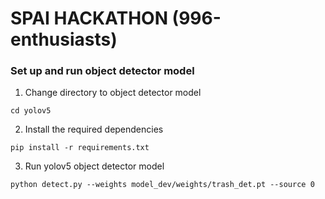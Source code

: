 # SPAI HACKATHON (996-enthusiasts)


### Set up and run object detector model

1. Change directory to object detector model

```
cd yolov5
```

2. Install the required dependencies

```
pip install -r requirements.txt
```

3. Run yolov5 object detector model

```
python detect.py --weights model_dev/weights/trash_det.pt --source 0
```
